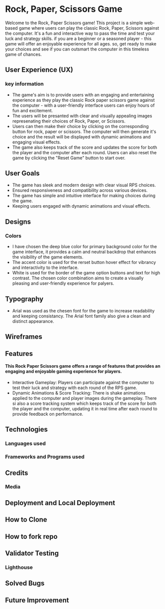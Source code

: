 # Rock, Paper, Scissors Game 

 Welcome to the Rock, Paper Scissors game! This project is a simple web-based game where users can play the classic Rock, Paper, Scissors against the computer. It's a fun and interactive way to pass the time and test your luck and strategy skills. if you are a beginner or a seasoned player - this game will offer an enjoyable experience for all ages. so, get ready to make your choices and see if you can outsmart the computer in this timeless game of chances. 

## User Experience (UX)
### key information

- The game's aim is to provide users with an engaging and entertaining experience as they play the classic Rock paper scissors game against the computer - with a user-friendly interface users can enjoy hours of fun and excitement. 
- The users will be presanted with clear and visually appealing images represenating their choices of Rock, Paper, or Scissors.
- Users can then make their choice by clicking on the corresponding button for rock, paper or scissors. The computer will then generate it's choice and the result will be displayed with dynamic animations and engaging visual effects. 
- The game also keeps track of the score and updates the score for both the player and the computer after each round. Users can also reset the game by clicking the "Reset Game" button to start over.

## User Goals

- The game has sleek and modern design with clear visual RPS choices.
- Ensured responsiveness and compatibility across various devices.
- The game has simple and intuitive interface for making choices during the game.
- Keeping users engaged with dynamic animations and visual effects.

## Designs 
### Colors
- I have chosen the deep blue color for primary background color for the game interface, it provides a calm and neutral backdrop that enhances the visibility of the game elements.
- The accent color is used for the rerset button hover effect for vibrancy and interactivity to the interface.
- White is used for the border of the game option buttons and text for high contrast. The chosen color combination aims to create a visually pleasing and user-friendly experience for palyers. 

## Typography 

- Arial was used as the chesen font for the game to increase readability and keeping consistancy. The Arial font family also give a clean and distinct appearance. 

## Wireframes

## Features

#### This Rock Paper Scissors game offers a range of features that provides an engaging and enjoyable gaming experience for players.
- Interactive Gameplay: Players can participate against the computer to test their luck and strategy with each round of the RPS game. 
- Dynamic Animations & Score Tracking: There is shake animations applied to the computer and player images during the gameplay. There si also a score tracking system which keeps track of the score for both the player and the computer, updating it in real time after each round to provide feedback on performance. 


## Technologies 
### Languages used

### Frameworks and Programs used

## Credits
### Media 

## Deployment and Local Deployment 

## How to Clone 

## How to fork repo

## Validator Testing 
### Lighthouse

## Solved Bugs

## Future Improvement 


